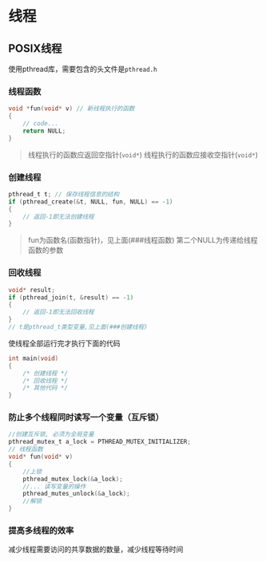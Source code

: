 # 线程

## POSIX线程

使用pthread库，需要包含的头文件是`pthread.h`


### 线程函数

```c
void *fun(void* v) // 新线程执行的函数
{
    // code...
    return NULL;
}
```

> 线程执行的函数应返回空指针(`void*`)
> 线程执行的函数应接收空指针(`void*`)

### 创建线程

```c
pthread_t t; // 保存线程信息的结构
if (pthread_create(&t, NULL, fun, NULL) == -1)
{
    // 返回-1即无法创建线程
}
```

> fun为函数名(函数指针)，见上面(###线程函数)
> 第二个NULL为传递给线程函数的参数

### 回收线程

```c
void* result;
if (pthread_join(t, &result) == -1)
{
    // 返回-1即无法回收线程
}
// t是pthread_t类型变量,见上面(###创建线程)
```

使线程全部运行完才执行下面的代码

```c
int main(void)
{
    /* 创建线程 */
    /* 回收线程 */
    /* 其他代码 */
}

```

### 防止多个线程同时读写一个变量（互斥锁）


```c
//创建互斥锁, 必须为全局变量
pthread_mutex_t a_lock = PTHREAD_MUTEX_INITIALIZER;
// 线程函数
void* fun(void* v)
{
    //上锁
    pthread_mutex_lock(&a_lock);
    //... 读写变量的操作
    pthread_mutes_unlock(&a_lock);
    //解锁
}
```

### 提高多线程的效率

减少线程需要访问的共享数据的数量，减少线程等待时间